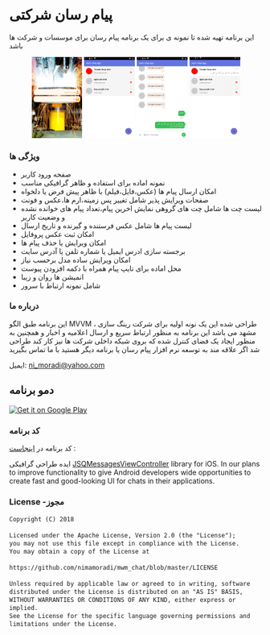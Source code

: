 
# پیام رسان شرکتی 


این برنامه تهیه شده تا نمونه ی برای یک برنامه پیام رسان برای موسسات و شرکت ها باشد
  <p align="center" >
        <img width="20%" src="images/login.png">
        <img width="20%" src="images/chatPage1.png">
        <img width="20%" src="images/messages.png">
        <img width="20%" src="images/chatPage2.png">
    </p>

### ویژگی ها 

* صفحه ورود کاربر
* نمونه اماده برای  استفاده و ظاهر گرافیکی مناسب
* امکان ارسال پیام ها (عکس،فایل،فیلم) با ظاهر پیش فرض یا دلخواه 
* صفحات ویرایش پذیر شامل تغییر پس زمینه،ارم ها،عکس و فونت  
* لیست چت ها شامل چت های گروهی نمایش اخرین پیام،تعداد پیام های خوانده نشده و وضعیت کاربر
* لیست پیام ها شامل عکس فرستنده و گیرنده و تاریخ ارسال  
* امکان ثبت عکس پروفایل 
*  امکان ویرایش یا حذف پیام ها 
* برجسته سازی ادرس ایمیل یا شماره تلفن یا آدرس سایت
* امکان ویرایش ساده مدل برحسب نیاز
* محل اماده برای تایپ پیام همراه با دکمه افزودن پیوست
* انمیشن ها روان و زیبا
* شامل نمونه ارتباط با سرور

### درباره ما 

این برنامه طبق الگو MVVM
، طراحی شده این یک نونه اولیه برای شرکت رینگ سازی مشهد می باشد
این برنامه به منظور ارتباط سریع و ارسال اعلامیه و اخبار و همچنین به منظور ایجاد یک فضای کنترل شده که بروی شبکه داخلی شرکت ها نیز کار کند طراحی شد 
اگر علاقه مند به توسعه نرم افزار پیام رسان یا برنامه دیگر هستید با ما تماس بگیرید

ایمیل: ni_moradi@yahoo.com  



## دمو برنامه
[![Get it on Google Play](https://play.google.com/intl/en_us/badges/images/badge_new.png)](https://drive.google.com/open?id=1fhhtjlRnobfEr5DLlHxfbuDQRrshhtbX)





###  کد برنامه

کد برنامه در  [اینجاست](/sample/src/main) :



ایده طراحی گرافیکی [JSQMessagesViewController](https://github.com/jessesquires/JSQMessagesViewController) library for iOS. In our plans to improve functionality to give Android developers wide opportunities to create fast and good-looking UI for chats in their applications.


### License -مجوز

```
Copyright (C) 2018

Licensed under the Apache License, Version 2.0 (the "License");
you may not use this file except in compliance with the License.
You may obtain a copy of the License at

https://github.com/nimamoradi/mwm_chat/blob/master/LICENSE

Unless required by applicable law or agreed to in writing, software
distributed under the License is distributed on an "AS IS" BASIS,
WITHOUT WARRANTIES OR CONDITIONS OF ANY KIND, either express or implied.
See the License for the specific language governing permissions and
limitations under the License.

```
